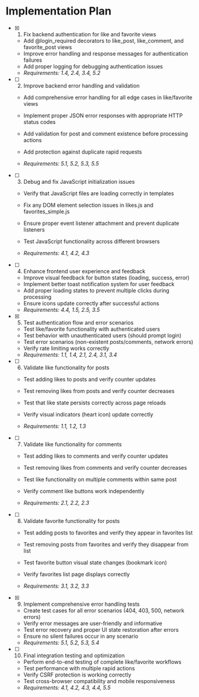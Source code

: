 # Implementation Plan

- [x] 1. Fix backend authentication for like and favorite views


  - Add @login_required decorators to like_post, like_comment, and favorite_post views
  - Improve error handling and response messages for authentication failures
  - Add proper logging for debugging authentication issues
  - _Requirements: 1.4, 2.4, 3.4, 5.2_



- [ ] 2. Improve backend error handling and validation
  - Add comprehensive error handling for all edge cases in like/favorite views
  - Implement proper JSON error responses with appropriate HTTP status codes
  - Add validation for post and comment existence before processing actions


  - Add protection against duplicate rapid requests
  - _Requirements: 5.1, 5.2, 5.3, 5.5_

- [ ] 3. Debug and fix JavaScript initialization issues
  - Verify that JavaScript files are loading correctly in templates



  - Fix any DOM element selection issues in likes.js and favorites_simple.js
  - Ensure proper event listener attachment and prevent duplicate listeners
  - Test JavaScript functionality across different browsers
  - _Requirements: 4.1, 4.2, 4.3_

- [ ] 4. Enhance frontend user experience and feedback
  - Improve visual feedback for button states (loading, success, error)
  - Implement better toast notification system for user feedback
  - Add proper loading states to prevent multiple clicks during processing
  - Ensure icons update correctly after successful actions
  - _Requirements: 4.4, 1.5, 2.5, 3.5_

- [x] 5. Test authentication flow and error scenarios


  - Test like/favorite functionality with authenticated users
  - Test behavior with unauthenticated users (should prompt login)
  - Test error scenarios (non-existent posts/comments, network errors)
  - Verify rate limiting works correctly
  - _Requirements: 1.1, 1.4, 2.1, 2.4, 3.1, 3.4_



- [ ] 6. Validate like functionality for posts
  - Test adding likes to posts and verify counter updates
  - Test removing likes from posts and verify counter decreases
  - Test that like state persists correctly across page reloads

  - Verify visual indicators (heart icon) update correctly
  - _Requirements: 1.1, 1.2, 1.3_

- [ ] 7. Validate like functionality for comments
  - Test adding likes to comments and verify counter updates
  - Test removing likes from comments and verify counter decreases

  - Test like functionality on multiple comments within same post
  - Verify comment like buttons work independently
  - _Requirements: 2.1, 2.2, 2.3_

- [ ] 8. Validate favorite functionality for posts
  - Test adding posts to favorites and verify they appear in favorites list

  - Test removing posts from favorites and verify they disappear from list
  - Test favorite button visual state changes (bookmark icon)
  - Verify favorites list page displays correctly
  - _Requirements: 3.1, 3.2, 3.3_

- [x] 9. Implement comprehensive error handling tests



  - Create test cases for all error scenarios (404, 403, 500, network errors)
  - Verify error messages are user-friendly and informative
  - Test error recovery and proper UI state restoration after errors
  - Ensure no silent failures occur in any scenario
  - _Requirements: 5.1, 5.2, 5.3, 5.4_

- [ ] 10. Final integration testing and optimization
  - Perform end-to-end testing of complete like/favorite workflows
  - Test performance with multiple rapid actions
  - Verify CSRF protection is working correctly
  - Test cross-browser compatibility and mobile responsiveness
  - _Requirements: 4.1, 4.2, 4.3, 4.4, 5.5_